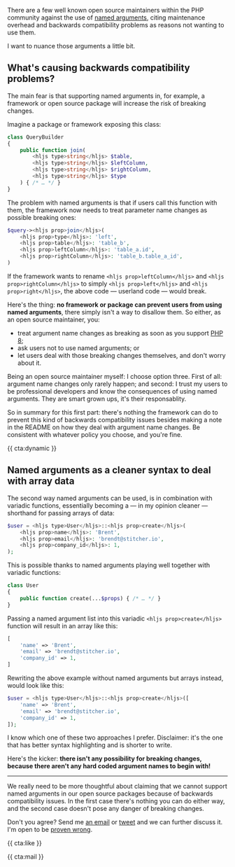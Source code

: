 There are a few well known open source maintainers within the PHP community against the use of [named arguments](/blog/php-8-named-arguments), citing maintenance overhead and backwards compatibility problems as reasons not wanting to use them.

I want to nuance those arguments a little bit.

## What's causing backwards compatibility problems?

The main fear is that supporting named arguments in, for example, a framework or open source package will increase the risk of breaking changes.

Imagine a package or framework exposing this class:

```php
class QueryBuilder
{
    public function join(
        <hljs type>string</hljs> $table, 
        <hljs type>string</hljs> $leftColumn, 
        <hljs type>string</hljs> $rightColumn, 
        <hljs type>string</hljs> $type
    ) { /* … */ }
}
```

The problem with named arguments is that if users call this function with them, the framework now needs to treat parameter name changes as possible breaking ones:

```php
$query-><hljs prop>join</hljs>(
    <hljs prop>type</hljs>: 'left',
    <hljs prop>table</hljs>: 'table_b',
    <hljs prop>leftColumn</hljs>: 'table_a.id',
    <hljs prop>rightColumn</hljs>: 'table_b.table_a_id',
)
```

If the framework wants to rename `<hljs prop>leftColumn</hljs>` and `<hljs prop>rightColumn</hljs>` to simply `<hljs prop>left</hljs>` and `<hljs prop>right</hljs>`, the above code — userland code — would break.

Here's the thing: **no framework or package can prevent users from using named arguments**, there simply isn't a way to disallow them. So either, as an open source maintainer, you:

- treat argument name changes as breaking as soon as you support [PHP 8](/blog/new-in-php-8);
- ask users not to use named arguments; or
- let users deal with those breaking changes themselves, and don't worry about it.

Being an open source maintainer myself: I choose option three. First of all: argument name changes only rarely happen; and second: I trust my users to be professional developers and know the consequences of using named arguments. They are smart grown ups, it's their responsablity.

So in summary for this first part: there's nothing the framework can do to prevent this kind of backwards compatibility issues besides making a note in the README on how they deal with argument name changes. Be consistent with whatever policy you choose, and you're fine.

{{ cta:dynamic }}

## Named arguments as a cleaner syntax to deal with array data

The second way named arguments can be used, is in combination with variadic functions, essentially becoming a — in my opinion cleaner — shorthand for passing arrays of data:

```php
$user = <hljs type>User</hljs>::<hljs prop>create</hljs>(
    <hljs prop>name</hljs>: 'Brent',
    <hljs prop>email</hljs>: 'brendt@stitcher.io',
    <hljs prop>company_id</hljs>: 1,  
);
```

This is possible thanks to named arguments playing well together with variadic functions:

```php
class User
{
    public function create(...$props) { /* … */ }
}
```

Passing a named argument list into this variadic `<hljs prop>create</hljs>` function will result in an array like this:

```php
[
    'name' => 'Brent',
    'email' => 'brendt@stitcher.io',
    'company_id' => 1,  
]
```

Rewriting the above example without named arguments but arrays instead, would look like this:

```php
$user = <hljs type>User</hljs>::<hljs prop>create</hljs>([
    'name' => 'Brent',
    'email' => 'brendt@stitcher.io',
    'company_id' => 1,  
]);
```

I know which one of these two approaches I prefer. Disclaimer: it's the one that has better syntax highlighting and is shorter to write.

Here's the kicker: **there isn't any possibility for breaking changes, because there aren't any hard coded argument names to begin with!** 

---

We really need to be more thoughtful about claiming that we cannot support named arguments in our open source packages because of backwards compatibility issues. In the first case there's nothing you can do either way, and the second case doesn't pose any danger of breaking changes.

Don't you agree? Send me [an email](mailto:brendt@stitcher.io) or [tweet](https://twitter.com/brendt_gd) and we can further discuss it. I'm open to be [proven wrong](/blog/rational-thinking).

{{ cta:like }}

{{ cta:mail }}
